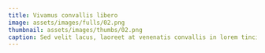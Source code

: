 ```yaml
---
title: Vivamus convallis libero
image: assets/images/fulls/02.png
thumbnail: assets/images/thumbs/02.png
caption: Sed velit lacus, laoreet at venenatis convallis in lorem tincidunt.
---
```

